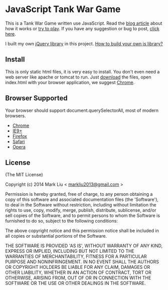 # JavaScript Tank War Game

This is a Tank War Game written use JavaScript.
Read the [blog article](http://www.markliublog.com/js-tankwar.html) about how it works or [try to play](http://www.markliublog.com/c/tankwar/index.html).
If you have any suggestion or bug to post, [click here](https://github.com/markliu2013/tank-war/issues/new).

I built my own [jQuery library](https://github.com/markliu2013/tank-war/blob/master/js/jQuery.js) in this project. [How to build your own js library?](http://net.tutsplus.com/tutorials/javascript-ajax/build-your-first-javascript-library/)

## Install
This is only static html files, it is very easy to install. You don't even need a web server like apache or tomcat to run.
Just [download](https://github.com/markliu2013/tank-war/archive/master.zip) the files, open index.html with your browser application, we suggest [Chrome](https://www.google.com/chrome/browser/).

## Browser Supported
Your browser should support document.querySelectorAll, most of modern browsers.
- [Chrome](https://www.google.com/chrome/browser/)
- [IE9+](http://www.microsoft.com/en-us/download/internet-explorer-10-details.aspx)
- [Firefox](https://www.mozilla.org/en-US/firefox/new/)
- [Safari](https://www.apple.com/safari/)
- [Opera](http://www.opera.com/)

## License
(The MIT License)

Copyright (c) 2014 Mark Liu < [markliu2013@gmail.com](mailto:markliu2013@gmail.com) >

Permission is hereby granted, free of charge, to any person obtaining a copy of this software and associated documentation files (the 'Software'), to deal in the Software without restriction, including without limitation the rights to use, copy, modify, merge, publish, distribute, sublicense, and/or sell copies of the Software, and to permit persons to whom the Software is furnished to do so, subject to the following conditions:

The above copyright notice and this permission notice shall be included in all copies or substantial portions of the Software.

THE SOFTWARE IS PROVIDED 'AS IS', WITHOUT WARRANTY OF ANY KIND, EXPRESS OR IMPLIED, INCLUDING BUT NOT LIMITED TO THE WARRANTIES OF MERCHANTABILITY, FITNESS FOR A PARTICULAR PURPOSE AND NONINFRINGEMENT. IN NO EVENT SHALL THE AUTHORS OR COPYRIGHT HOLDERS BE LIABLE FOR ANY CLAIM, DAMAGES OR OTHER LIABILITY, WHETHER IN AN ACTION OF CONTRACT, TORT OR OTHERWISE, ARISING FROM, OUT OF OR IN CONNECTION WITH THE SOFTWARE OR THE USE OR OTHER DEALINGS IN THE SOFTWARE.
